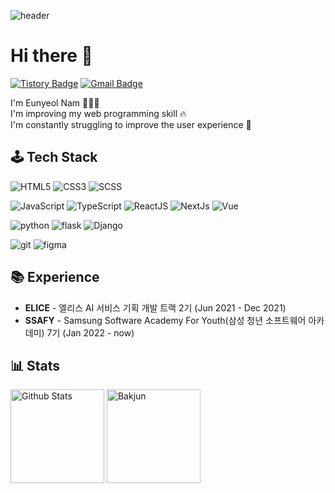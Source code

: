 ![header](https://capsule-render.vercel.app/api?type=waving&color=F9E4AA&height=250&section=header&text=Eunyeol%20Nam&&fontColor=484848&fontSize=70&animation=fadeIn&fontAlignY=38&desc=Software%20Developer%20💻&descAlignY=60&descAlign=67)

# Hi there 👋

[![Tistory Badge](https://img.shields.io/badge/Tech%20Blog-01A9DB?style=flat&logo=DPD&logoColor=white)](https://nyol.tistory.com/)
[![Gmail Badge](https://img.shields.io/badge/Gmail-D14836?style=flat&logo=Gmail&logoColor=white)](mailto:ney9083@gmail.com)

I'm Eunyeol Nam 🧑🏻‍💻  <br />
I'm improving my web programming skill 🔥 <br />
I'm constantly struggling to improve the user experience 🤔 <br />

## 🕹 Tech Stack

![HTML5](https://img.shields.io/badge/-HTML5-E34F26?&style=flat&logo=html5&logoColor=white) ![CSS3](https://img.shields.io/badge/-CSS3-1572B6?&style=flat&logo=css3&logoColor=white) ![SCSS](https://img.shields.io/badge/-SASS-CC6699?&style=flat&logo=sass&logoColor=white)

![JavaScript](https://img.shields.io/badge/-JavaScript-F7DF1E?&style=flat&logo=javascript&logoColor=white) ![TypeScript](https://img.shields.io/badge/-TypeScript-3178C6?&style=flat&logo=typescript&logoColor=white) ![ReactJS](https://img.shields.io/badge/-React-61DAFB?logo=react&logoColor=white&style=flat) ![NextJs](https://img.shields.io/badge/-NextJs-000000?logo=next.js&logoColor=white&style=flat) ![Vue](https://img.shields.io/badge/-vue-4FC08D?logo=vue.js&logoColor=white&style=flat) 

![python](https://img.shields.io/badge/-Python-3776AB?&style=flat&logo=Python&logoColor=white) ![flask](https://img.shields.io/badge/-flask-000000?&style=flat&logo=Flask&logoColor=white) ![Django](https://img.shields.io/badge/-Django-092E20?&style=flat&logo=Django&logoColor=white) 

![git](https://img.shields.io/badge/-git-f05032?&style=flat&logo=git&logoColor=white) ![figma](https://img.shields.io/badge/-figma-F24E1E?&style=flat&logo=figma&logoColor=white)

## 📚 Experience

- **ELICE** - 엘리스 AI 서비스 기획 개발 트랙 2기 (Jun 2021 - Dec 2021)
- **SSAFY** - Samsung Software Academy For Youth(삼성 청년 소프트웨어 아카데미) 7기 (Jan 2022 - now)

## 📊 Stats

<p align="left">
  <img src="https://github-readme-stats.vercel.app/api?username=Eunyeol-Lucas&show_icons=true&count_private=true&theme=tokyonight&hide_border=true&bg_color=0d1017" alt="Github Stats" height="150px" />
  <img src="http://mazassumnida.wtf/api/v2/generate_badge?boj=ney9083" alt="Bakjun" height="150px" />
</p>



